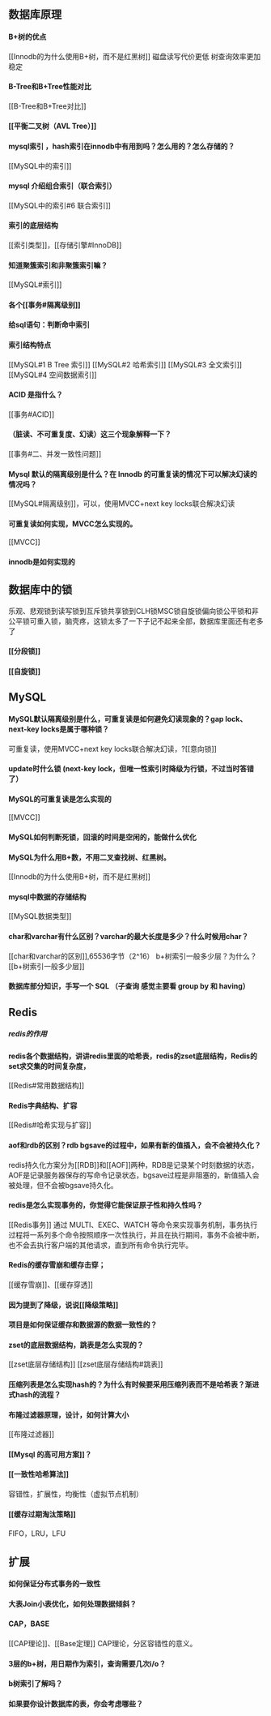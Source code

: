 ## 数据库原理

#### B+树的优点
[[Innodb的为什么使用B+树，而不是红黑树]]
磁盘读写代价更低
树查询效率更加稳定
####   B-Tree和B+Tree性能对比
[[B-Tree和B+Tree对比]]
 #### [[平衡二叉树（AVL Tree）]] 

#### mysql索引 ，hash索引在innodb中有用到吗？怎么用的？怎么存储的？
[[MySQL中的索引]]
#### mysql  介绍组合索引（联合索引）
[[MySQL中的索引#6 联合索引]]
#### 索引的底层结构
[[索引类型]]，[[存储引擎#InnoDB]]
#### 知道聚簇索引和非聚簇索引嘛？
[[MySQL#索引]]
#### 各个[[事务#隔离级别]]
#### 给sql语句：判断命中索引 
#### 索引结构特点
[[MySQL#1 B Tree 索引]]
[[MySQL#2 哈希索引]]
[[MySQL#3 全文索引]]
[[MySQL#4 空间数据索引]]
#### ACID 是指什么？
[[事务#ACID]]
#### （脏读、不可重复度、幻读）这三个现象解释一下？
[[事务#二、并发一致性问题]]
#### Mysql 默认的隔离级别是什么？在 Innodb 的可重复读的情况下可以解决幻读的情况吗？
[[MySQL#隔离级别]]，可以，使用MVCC+next key locks联合解决幻读

#### 可重复读如何实现，MVCC怎么实现的。
[[MVCC]]
#### innodb是如何实现的
## 数据库中的锁
乐观、悲观锁到读写锁到互斥锁共享锁到CLH锁MSC锁自旋锁偏向锁公平锁和非公平锁可重入锁，脑壳疼，这锁太多了一下子记不起来全部，数据库里面还有老多了
#### [[分段锁]]
#### [[自旋锁]]

## MySQL
#### MySQL默认隔离级别是什么，可重复读是如何避免幻读现象的？gap lock、next-key locks是属于哪种锁？ 
可重复读，使用MVCC+next key locks联合解决幻读，?[[意向锁]]

 #### update时什么锁 (next-key lock，但唯一性索引时降级为行锁，不过当时答错了）
#### MySQL的可重复读是怎么实现的
[[MVCC]]
####  MySQL如何判断死锁，回滚的时间是空闲的，能做什么优化

#### MySQL为什么用B+数，不用二叉查找树、红黑树。
[[Innodb的为什么使用B+树，而不是红黑树]]
#### mysql中数据的存储结构
[[MySQL数据类型]]

#### char和varchar有什么区别？varchar的最大长度是多少？什么时候用char？
[[char和varchar的区别]],65536字节（2^16）
b+树索引一般多少层？为什么？
[[b+树索引一般多少层]]
#### 数据库部分知识，手写一个 SQL （子查询 感觉主要看 group by 和 having）

 



## Redis
##### redis的作用 

#### redis各个数据结构，讲讲redis里面的哈希表，redis的zset底层结构，Redis的set求交集的时间复杂度，
[[Redis#常用数据结构]]
#### Redis字典结构、扩容
[[Redis#哈希实现与扩容]]
#### aof和rdb的区别？rdb bgsave的过程中，如果有新的值插入，会不会被持久化？
redis持久化方案分为[[RDB]]和[[AOF]]两种，RDB是记录某个时刻数据的状态，AOF是记录服务器保存的写命令记录状态，bgsave过程是非阻塞的，新值插入会被处理，但不会被bgsave持久化。
#### redis是怎么实现事务的，你觉得它能保证原子性和持久性吗？
[[Redis事务]] 通过 MULTI、EXEC、WATCH 等命令来实现事务机制，事务执行过程将一系列多个命令按照顺序一次性执行，并且在执行期间，事务不会被中断，也不会去执行客户端的其他请求，直到所有命令执行完毕。
#### Redis的缓存雪崩和缓存击穿；
[[缓存雪崩]]、[[缓存穿透]]
#### 因为提到了降级，说说[[降级策略]]


#### 项目是如何保证缓存和数据源的数据一致性的？

#### zset的底层数据结构，跳表是怎么实现的？ 
[[zset底层存储结构]]
[[zset底层存储结构#跳表]]

#### 压缩列表是怎么实现hash的？为什么有时候要采用压缩列表而不是哈希表？渐进式hash的流程？


#### 布隆过滤器原理，设计，如何计算大小
[[布隆过滤器]]

#### [[Mysql 的高可用方案]]？
#### [[一致性哈希算法]]
容错性，扩展性，均衡性（虚拟节点机制）
#### [[缓存过期淘汰策略]]
FIFO，LRU，LFU

## 扩展
####  如何保证分布式事务的一致性 
#### 大表Join小表优化，如何处理数据倾斜？
#### CAP，BASE
[[CAP理论]]、[[Base定理]]
CAP理论，分区容错性的意义。


#### 3层的b+树，用日期作为索引，查询需要几次i/o？

#### b树索引了解吗？


#### 如果要你设计数据库的表，你会考虑哪些？